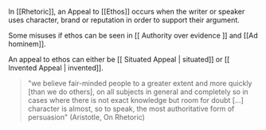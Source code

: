 In [[Rhetoric]], an Appeal to [[Ethos]] occurs when the writer or speaker uses character, brand or reputation in order to support their argument. 

Some misuses if ethos can be seen in [[ Authority over evidence ]] and [[Ad hominem]].

An appeal to ethos can either be [[ Situated Appeal | situated]] or [[ Invented Appeal | invented]]. 

> "we believe fair-minded people to a greater extent and more quickly \[than we do others], on all subjects in general and completely so in cases where there is not exact knowledge but room for doubt \[...] character is almost, so to speak, the most authoritative form of persuasion" (Aristotle, On Rhetoric)